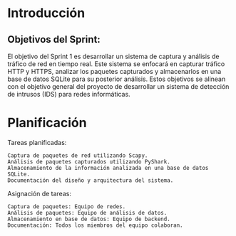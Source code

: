 # Introducción

## Objetivos del Sprint:
El objetivo del Sprint 1 es desarrollar un sistema de captura y análisis de tráfico de red en tiempo real. Este sistema se enfocará en capturar tráfico HTTP y HTTPS, analizar los paquetes capturados y almacenarlos en una base de datos SQLite para su posterior análisis. Estos objetivos se alinean con el objetivo general del proyecto de desarrollar un sistema de detección de intrusos (IDS) para redes informáticas.

# Planificación

Tareas planificadas:

    Captura de paquetes de red utilizando Scapy.
    Análisis de paquetes capturados utilizando PyShark.
    Almacenamiento de la información analizada en una base de datos SQLite.
    Documentación del diseño y arquitectura del sistema.

Asignación de tareas:

    Captura de paquetes: Equipo de redes.
    Análisis de paquetes: Equipo de análisis de datos.
    Almacenamiento en base de datos: Equipo de backend.
    Documentación: Todos los miembros del equipo colaboran.

